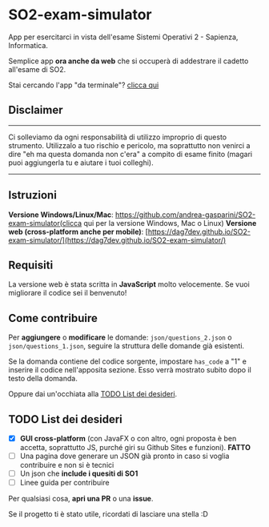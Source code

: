 # SO2-exam-simulator
App per esercitarci in vista dell'esame Sistemi Operativi 2 - Sapienza, Informatica.

Semplice app **ora anche da web** che si occuperà di addestrare il cadetto all'esame di SO2.

Stai cercando l'app "da terminale"? [clicca qui](https://github.com/andrea-gasparini/SO2-exam-simulator)

## Disclaimer
---
Ci solleviamo da ogni responsabilità di utilizzo improprio di questo strumento.
Utilizzalo a tuo rischio e pericolo, ma soprattutto non venirci a dire "eh ma questa domanda non c'era" a compito di esame finito (magari puoi aggiungerla tu e aiutare i tuoi colleghi).

---

## Istruzioni
**Versione Windows/Linux/Mac**: https://github.com/andrea-gasparini/SO2-exam-simulator(clicca qui per la versione Windows, Mac o Linux)
**Versione web (cross-platform anche per mobile)**: [https://dag7dev.github.io/SO2-exam-simulator/](https://dag7dev.github.io/SO2-exam-simulator/)

## Requisiti
La versione web è stata scritta in **JavaScript** molto velocemente. Se vuoi migliorare il codice sei il benvenuto!

## Come contribuire
Per **aggiungere** o **modificare** le domande: `json/questions_2.json` o `json/questions_1.json`, seguire la struttura delle domande già esistenti.

Se la domanda contiene del codice sorgente, impostare `has_code` a "1" e inserire il codice nell'apposita sezione. Esso verrà mostrato subito dopo il testo della domanda.

Oppure dai un'occhiata alla [TODO List dei desideri](#todo-list-dei-desideri).

## TODO List dei desideri
- [X] **GUI cross-platform** (con JavaFX o con altro, ogni proposta è ben accetta, soprattutto JS, purché giri su Github Sites e funzioni).
**FATTO**
- [ ] Una pagina dove generare un JSON già pronto in caso si voglia contribuire e non si è tecnici
- [ ] Un json che **include i quesiti di SO1**
- [ ] Linee guida per contribuire

Per qualsiasi cosa, **apri una PR** o una **issue**.

Se il progetto ti è stato utile, ricordati di lasciare una stella :D

